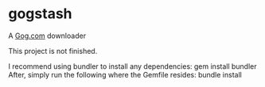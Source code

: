 gogstash
========

A [Gog.com](http://www.gog.com/) downloader

This project is not finished.

I recommend using bundler to install any dependencies: gem install bundler
After, simply run the following where the Gemfile resides: bundle install

